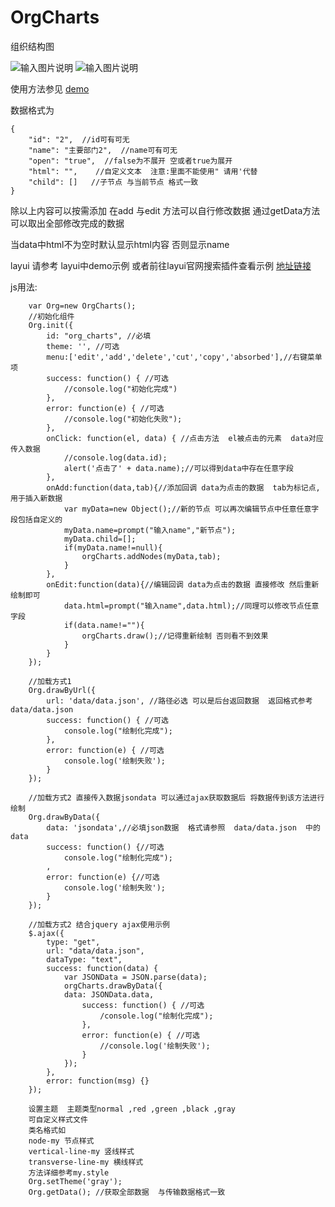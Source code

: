 # OrgCharts
组织结构图

![输入图片说明](https://gitee.com/conesat/OrgCharts/raw/master/rec-image/rec.gif "在这里输入图片标题")
![输入图片说明](https://gitee.com/conesat/OrgCharts/raw/master/rec-image/REC0.gif "在这里输入图片标题")


使用方法参见 [demo](https://gitee.com/conesat/OrgCharts/blob/master/js-orgCharts/index.html)  


数据格式为

```
{
    "id": "2",  //id可有可无
    "name": "主要部门2",  //name可有可无
    "open": "true",  //false为不展开 空或者true为展开
    "html": "",    //自定义文本  注意:里面不能使用" 请用'代替
    "child": []   //子节点 与当前节点 格式一致
}
```



除以上内容可以按需添加
在add 与edit 方法可以自行修改数据 
通过getData方法可以取出全部修改完成的数据

当data中html不为空时默认显示html内容 否则显示name

layui 请参考  layui中demo示例 或者前往layui官网搜索插件查看示例 [地址链接](https://fly.layui.com/extend/orgCharts/)

js用法:

	
```
    var Org=new OrgCharts();
    //初始化组件  
    Org.init({
        id: "org_charts", //必填
        theme: '', //可选
        menu:['edit','add','delete','cut','copy','absorbed'],//右键菜单项
        success: function() { //可选
            //console.log("初始化完成")
        },
        error: function(e) { //可选
            //console.log("初始化失败");
        },
        onClick: function(el, data) { //点击方法  el被点击的元素  data对应传入数据
            //console.log(data.id);
            alert('点击了' + data.name);//可以得到data中存在任意字段
        },
        onAdd:function(data,tab){//添加回调 data为点击的数据  tab为标记点,用于插入新数据
            var myData=new Object();//新的节点 可以再次编辑节点中任意任意字段包括自定义的
            myData.name=prompt("输入name","新节点");
            myData.child=[];
            if(myData.name!=null){
                orgCharts.addNodes(myData,tab);
            }
        },
        onEdit:function(data){//编辑回调 data为点击的数据 直接修改 然后重新绘制即可
            data.html=prompt("输入name",data.html);//同理可以修改节点任意字段 
            if(data.name!=""){
                orgCharts.draw();//记得重新绘制 否则看不到效果
            }
        }
    });
	
    //加载方式1   
    Org.drawByUrl({
        url: 'data/data.json', //路径必选 可以是后台返回数据  返回格式参考 data/data.json
        success: function() { //可选
            console.log("绘制化完成");
        },
        error: function(e) { //可选
            console.log('绘制失败');
        }
    });
	
    //加载方式2 直接传入数据jsondata 可以通过ajax获取数据后 将数据传到该方法进行绘制
    Org.drawByData({
        data: 'jsondata',//必填json数据  格式请参照  data/data.json  中的data
        success: function() {//可选
            console.log("绘制化完成");
        ,
        error: function(e) {//可选
            console.log('绘制失败');
        }
    });

    //加载方式2 结合jquery ajax使用示例
    $.ajax({      
        type: "get",
        url: "data/data.json",
        dataType: "text",
        success: function(data) {
            var JSONData = JSON.parse(data);
            orgCharts.drawByData({
            data: JSONData.data, 
                success: function() { //可选
                    /console.log("绘制化完成");
                },
                error: function(e) { //可选
                    //console.log('绘制失败');
                }
            });
        },
        error: function(msg) {}    
    });
	
    设置主题  主题类型normal ,red ,green ,black ,gray
    可自定义样式文件
    类名格式如 
    node-my 节点样式
    vertical-line-my 竖线样式
    transverse-line-my 横线样式
    方法详细参考my.style
    Org.setTheme('gray');
    Org.getData(); //获取全部数据  与传输数据格式一致
```
